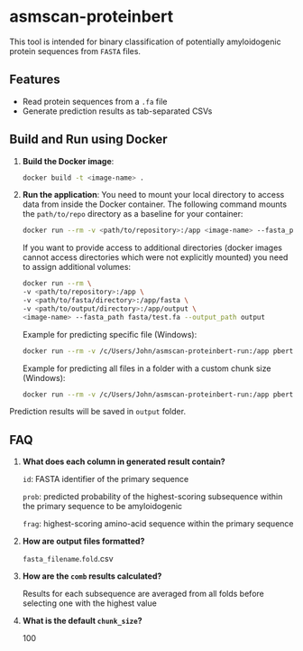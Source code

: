 # asmscan-proteinbert

This tool is intended for binary classification of potentially amyloidogenic protein sequences from `FASTA` files. 

## Features
- Read protein sequences from a `.fa` file
- Generate prediction results as tab-separated CSVs

## Build and Run using Docker

1. **Build the Docker image**:
   ```bash
   docker build -t <image-name> .
   ```
2. **Run the application**:
   You need to mount your local directory to access data from inside the Docker container. The following command mounts the `path/to/repo` directory as a baseline for your container:
   ```bash
   docker run --rm -v <path/to/repository>:/app <image-name> --fasta_path <path/to/file> --output_path <path/to/directory>
   ```
   If you want to provide access to additional directories (docker images cannot access directories which were not explicitly mounted) you need to assign additional volumes:
   ```bash
   docker run --rm \
   -v <path/to/repository>:/app \
   -v <path/to/fasta/directory>:/app/fasta \
   -v <path/to/output/directory>:/app/output \
   <image-name> --fasta_path fasta/test.fa --output_path output
   ```

   Example for predicting specific file (Windows):
   ```bash
   docker run --rm -v /c/Users/John/asmscan-proteinbert-run:/app pbert --fasta_path ./fasta/test.fa --output_path ./output
   ```

   Example for predicting all files in a folder with a custom chunk size (Windows):
   ```bash
   docker run --rm -v /c/Users/John/asmscan-proteinbert-run:/app pbert --fasta_path ./fasta --output_path ./output --multi --chunk_size 50
   ```

Prediction results will be saved in `output` folder.

## FAQ
1. **What does each column in generated result contain?**

   `id`: FASTA identifier of the primary sequence

   `prob`: predicted probability of the highest-scoring subsequence within the primary sequence to be amyloidogenic

   `frag`: highest-scoring amino-acid sequence within the primary sequence


2. **How are output files formatted?**

   `fasta_filename`.`fold`.csv


3. **How are the `comb` results calculated?**

   Results for each subsequence are averaged from all folds before selecting one with the highest value


4. **What is the default `chunk_size`?**

   100
